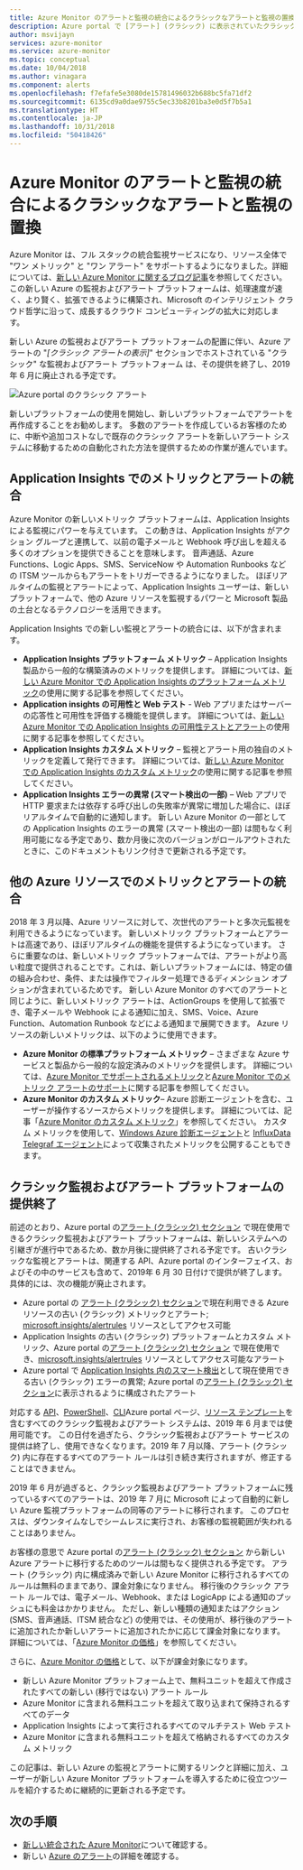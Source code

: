 ```yaml
---
title: Azure Monitor のアラートと監視の統合によるクラシックなアラートと監視の置換
description: Azure portal で [アラート] (クラシック) に表示されていたクラシック監視サービスと機能の提供終了の概要。 クラシックなアラートと監視には、Azure リソースのクラシック メトリック アラート、Application Insights のクラシック メトリック アラート、Application Insights のクラシック Web テスト アラート、Application Insights のクラシック カスタム メトリック ベースのアラート、およびApplication Insights SmartDetection v1 のクラシック アラートが含まれます。
author: msvijayn
services: azure-monitor
ms.service: azure-monitor
ms.topic: conceptual
ms.date: 10/04/2018
ms.author: vinagara
ms.component: alerts
ms.openlocfilehash: f7efafe5e3080de15781496032b688bc5fa71df2
ms.sourcegitcommit: 6135cd9a0dae9755c5ec33b8201ba3e0d5f7b5a1
ms.translationtype: HT
ms.contentlocale: ja-JP
ms.lasthandoff: 10/31/2018
ms.locfileid: "50418426"
---
```

# <a name="unified-alerting--monitoring-in-azure-monitor-replaces-classic-alerting--monitoring"></a>Azure Monitor のアラートと監視の統合によるクラシックなアラートと監視の置換

Azure Monitor は、フル スタックの統合監視サービスになり、リソース全体で "ワン メトリック" と "ワン アラート" をサポートするようになりました。詳細については、[新しい Azure Monitor に関するブログ記事](https://azure.microsoft.com/blog/new-full-stack-monitoring-capabilities-in-azure-monitor/)を参照してください。この新しい Azure の監視およびアラート プラットフォームは、処理速度が速く、より賢く、拡張できるように構築され、Microsoft のインテリジェント クラウド哲学に沿って、成長するクラウド コンピューティングの拡大に対応します。 

新しい Azure の監視およびアラート プラットフォームの配置に伴い、Azure アラートの "*[クラシック アラートの表示]*" セクションでホストされている "クラシック" な監視およびアラート プラットフォーム は、その提供を終了し、2019 年 6 月に廃止される予定です。

 ![Azure portal のクラシック アラート](media/monitoring-classic-retirement/monitor-alert-screen2.png) 

新しいプラットフォームの使用を開始し、新しいプラットフォームでアラートを再作成することをお勧めします。 多数のアラートを作成しているお客様のために、中断や追加コストなしで既存のクラシック アラートを新しいアラート システムに移動するための自動化された方法を提供するための作業が進んでいます。

## <a name="unified-metrics-and-alerts-in-application-insights"></a>Application Insights でのメトリックとアラートの統合

Azure Monitor の新しいメトリック プラットフォームは、Application Insights による監視にパワーを与えています。 この動きは、Application Insights がアクション グループと連携して、以前の電子メールと Webhook 呼び出しを超える多くのオプションを提供できることを意味します。 音声通話、Azure Functions、Logic Apps、SMS、ServiceNow や Automation Runbooks などの ITSM ツールからもアラートをトリガーできるようになりました。 ほぼリアルタイムの監視とアラートによって、Application Insights ユーザーは、新しいプラットフォームで、他の Azure リソースを監視するパワーと Microsoft 製品の土台となるテクノロジーを活用できます。

Application Insights での新しい監視とアラートの統合には、以下が含まれます。

- **Application Insights プラットフォーム メトリック** – Application Insights 製品から一般的な構築済みのメトリックを提供します。 詳細については、[新しい Azure Monitor での Application Insights のプラットフォーム メトリック](../application-insights/pre-aggregated-metrics-log-metrics.md#pre-aggregated-metrics)の使用に関する記事を参照してください。
- **Application insights の可用性と Web テスト** - Web アプリまたはサーバーの応答性と可用性を評価する機能を提供します。 詳細については、[新しい Azure Monitor での Application Insights の可用性テストとアラート](../application-insights/app-insights-monitor-web-app-availability.md)の使用に関する記事を参照してください。
- **Application Insights カスタム メトリック** – 監視とアラート用の独自のメトリックを定義して発行できます。 詳細については、[新しい Azure Monitor での Application Insights のカスタム メトリック](../application-insights/pre-aggregated-metrics-log-metrics.md#custom-metrics-dimensions-and-pre-aggregation)の使用に関する記事を参照してください。
- **Application Insights エラーの異常 (スマート検出の一部)** – Web アプリで HTTP 要求または依存する呼び出しの失敗率が異常に増加した場合に、ほぼリアルタイムで自動的に通知します。 新しい Azure Monitor の一部としての Application Insights のエラーの異常 (スマート検出の一部) は間もなく利用可能になる予定であり、数か月後に次のバージョンがロールアウトされたときに、このドキュメントもリンク付きで更新される予定です。

## <a name="unified-metrics--alerts-for-other-azure-resources"></a>他の Azure リソースでのメトリックとアラートの統合

2018 年 3 月以降、Azure リソースに対して、次世代のアラートと多次元監視を利用できるようになっています。 新しいメトリック プラットフォームとアラートは高速であり、ほぼリアルタイムの機能を提供するようになっています。 さらに重要なのは、新しいメトリック プラットフォームでは、アラートがより高い粒度で提供されることです。これは、新しいプラットフォームには、特定の値の組み合わせ、条件、または操作でフィルター処理できるディメンション オプションが含まれているためです。 新しい Azure Monitor のすべてのアラートと同じように、新しいメトリック アラートは、ActionGroups を使用して拡張でき、電子メールや Webhook による通知に加え、SMS、Voice、Azure Function、Automation Runbook などによる通知まで展開できます。
Azure リソースの新しいメトリックは、以下のように使用できます。

- **Azure Monitor の標準プラットフォーム メトリック** – さまざまな Azure サービスと製品から一般的な設定済みのメトリックを提供します。 詳細については、[Azure Monitor でサポートされるメトリック](monitoring-near-real-time-metric-alerts.md#metrics-and-dimensions-supported)と[Azure Monitor でのメトリック アラートのサポート](alert-metric-overview.md#supported-resource-types-for-metric-alerts)に関する記事を参照してください。
- **Azure Monitor のカスタム メトリック**– Azure 診断エージェントを含む、ユーザーが操作するソースからメトリックを提供します。 詳細については、記事「[Azure Monitor のカスタム メトリック](metrics-custom-overview.md)」を参照してください。 カスタム メトリックを使用して、[Windows Azure 診断エージェント](metrics-store-custom-guestos-resource-manager-vm.md)と [InfluxData Telegraf エージェント](metrics-store-custom-linux-telegraf.md)によって収集されたメトリックを公開することもできます。

## <a name="retirement-of-classic-monitoring-and-alerting-platform"></a>クラシック監視およびアラート プラットフォームの提供終了

前述のとおり、Azure portal の[アラート (クラシック) セクション](monitoring-overview-alerts-classic.md) で現在使用できるクラシック監視およびアラート プラットフォームは、新しいシステムへの引継ぎが進行中であるため、数か月後に提供終了される予定です。
古いクラシックな監視とアラートは、関連する API、Azure portal のインターフェイス、およびその中のサービスも含めて、2019年 6 月 30 日付けで提供が終了します。 具体的には、次の機能が廃止されます。

- Azure portal の [アラート (クラシック) セクション](monitoring-overview-alerts-classic.md)で現在利用できる Azure リソースの古い (クラシック) メトリックとアラート; [microsoft.insights/alertrules](https://docs.microsoft.com/rest/api/monitor/alertrules) リソースとしてアクセス可能
- Application Insights の古い (クラシック) プラットフォームとカスタム メトリック、Azure portal の[アラート (クラシック) セクション](monitoring-overview-alerts-classic.md) で現在使用でき、[microsoft.insights/alertrules](https://docs.microsoft.com/rest/api/monitor/alertrules) リソースとしてアクセス可能なアラート
- Azure portal で [Application Insights 内のスマート検出](../application-insights/app-insights-proactive-diagnostics.md)として現在使用できる古い (クラシック) エラーの異常; Azure portal の[アラート (クラシック) セクション](monitoring-overview-alerts-classic.md)に表示されるように構成されたアラート

対応する [API](https://msdn.microsoft.com/library/azure/dn931945.aspx)、[PowerShell](insights-alerts-powershell.md)、[CLI](insights-alerts-command-line-interface.md)Azure portal ページ、[リソース テンプレート](monitoring-enable-alerts-using-template.md)を含むすべてのクラシック監視およびアラート システムは、2019 年 6 月までは使用可能です。 この日付を過ぎたら、クラシック監視およびアラート サービスの提供は終了し、使用できなくなります。2019 年 7 月以降、アラート (クラシック) 内に存在するすべてのアラート ルールは引き続き実行されますが、修正することはできません。

2019 年 6 月が過ぎると、クラシック監視およびアラート プラットフォームに残っているすべてのアラートは、2019 年 7 月に Microsoft によって自動的に新しい Azure 監視プラットフォームの同等のアラートに移行されます。 このプロセスは、ダウンタイムなしでシームレスに実行され、お客様の監視範囲が失われることはありません。

お客様の意思で Azure portal の[アラート (クラシック) セクション](monitoring-overview-alerts-classic.md) から新しい Azure アラートに移行するためのツールは間もなく提供される予定です。 アラート (クラシック) 内に構成済みで新しい Azure Monitor に移行されるすべてのルールは無料のままであり、課金対象になりません。 移行後のクラシック アラート ルールでは、電子メール、Webhook、または LogicApp による通知のプッシュにも料金はかかりません。 ただし、新しい種類の通知またはアクション (SMS、音声通話、ITSM 統合など) の使用では、その使用が、移行後のアラートに追加されたか新しいアラートに追加されたかに応じて課金対象になります。 詳細については、「[Azure Monitor の価格](https://azure.microsoft.com/pricing/details/monitor/)」を参照してください。

さらに、[Azure Monitor の価格](https://azure.microsoft.com/pricing/details/monitor/)として、以下が課金対象になります。

- 新しい Azure Monitor プラットフォーム上で、無料ユニットを超えて作成されたすべての新しい (移行ではない) アラート ルール
- Azure Monitor に含まれる無料ユニットを超えて取り込まれて保持されるすべてのデータ
- Application Insights によって実行されるすべてのマルチテスト Web テスト
- Azure Monitor に含まれる無料ユニットを超えて格納されるすべてのカスタム メトリック

この記事は、新しい Azure の監視とアラートに関するリンクと詳細に加え、ユーザーが新しい Azure Monitor プラットフォームを導入するために役立つツールを紹介するために継続的に更新される予定です。


## <a name="next-steps"></a>次の手順

* [新しい統合された Azure Monitor](../azure-monitor/overview.md)について確認する。
* 新しい [Azure のアラート](monitoring-overview-unified-alerts.md)の詳細を確認する。
